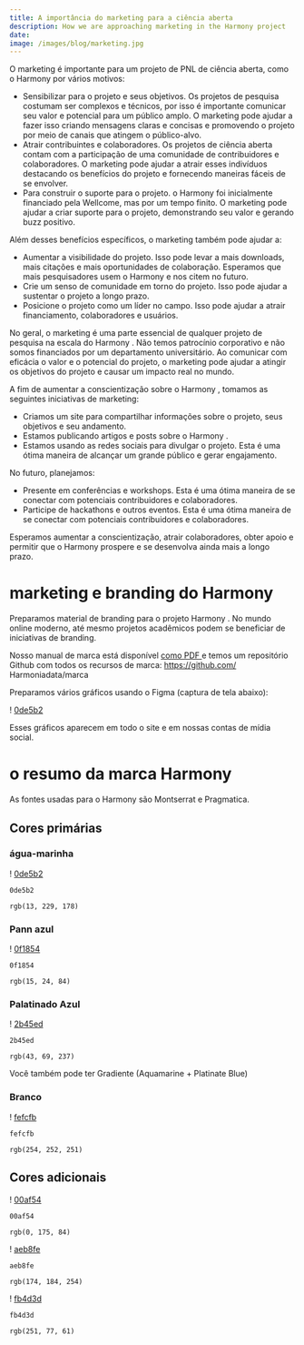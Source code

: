 ```yaml
---
title: A importância do marketing para a ciência aberta
description: How we are approaching marketing in the Harmony project
date:
image: /images/blog/marketing.jpg
---
```



O marketing é importante para um projeto de PNL de ciência aberta, como o Harmony por vários motivos:

* Sensibilizar para o projeto e seus objetivos. Os projetos de pesquisa costumam ser complexos e técnicos, por isso é importante comunicar seu valor e potencial para um público amplo. O marketing pode ajudar a fazer isso criando mensagens claras e concisas e promovendo o projeto por meio de canais que atingem o público-alvo. 
* Atrair contribuintes e colaboradores. Os projetos de ciência aberta contam com a participação de uma comunidade de contribuidores e colaboradores. O marketing pode ajudar a atrair esses indivíduos destacando os benefícios do projeto e fornecendo maneiras fáceis de se envolver.
* Para construir o suporte para o projeto. o Harmony foi inicialmente financiado pela Wellcome, mas por um tempo finito. O marketing pode ajudar a criar suporte para o projeto, demonstrando seu valor e gerando buzz positivo.

Além desses benefícios específicos, o marketing também pode ajudar a:

* Aumentar a visibilidade do projeto. Isso pode levar a mais downloads, mais citações e mais oportunidades de colaboração. Esperamos que mais pesquisadores usem o Harmony e nos citem no futuro.
* Crie um senso de comunidade em torno do projeto. Isso pode ajudar a sustentar o projeto a longo prazo.
* Posicione o projeto como um líder no campo. Isso pode ajudar a atrair financiamento, colaboradores e usuários.

No geral, o marketing é uma parte essencial de qualquer projeto de pesquisa na escala do Harmony . Não temos patrocínio corporativo e não somos financiados por um departamento universitário. Ao comunicar com eficácia o valor e o potencial do projeto, o marketing pode ajudar a atingir os objetivos do projeto e causar um impacto real no mundo.

A fim de aumentar a conscientização sobre o Harmony , tomamos as seguintes iniciativas de marketing:

* Criamos um site para compartilhar informações sobre o projeto, seus objetivos e seu andamento.
* Estamos publicando artigos e posts sobre o Harmony .
* Estamos usando as redes sociais para divulgar o projeto. Esta é uma ótima maneira de alcançar um grande público e gerar engajamento.

No futuro, planejamos:

* Presente em conferências e workshops. Esta é uma ótima maneira de se conectar com potenciais contribuidores e colaboradores.
* Participe de hackathons e outros eventos. Esta é uma ótima maneira de se conectar com potenciais contribuidores e colaboradores.

Esperamos aumentar a conscientização, atrair colaboradores, obter apoio e permitir que o Harmony prospere e se desenvolva ainda mais a longo prazo.

# marketing e branding do Harmony

Preparamos material de branding para o projeto Harmony . No mundo online moderno, até mesmo projetos acadêmicos podem se beneficiar de iniciativas de branding.

Nosso manual de marca está disponível [ como PDF ](https://raw.githubusercontent.com/harmonydata/brand/main/Brandbook.pdf) e temos um repositório Github com todos os recursos de marca: https://github.com/ Harmoniadata/marca

Preparamos vários gráficos usando o Figma (captura de tela abaixo):

! [ 0de5b2 ](/assets/images/figma.png)

Esses gráficos aparecem em todo o site e em nossas contas de mídia social.

# o resumo da marca Harmony

As fontes usadas para o Harmony são Montserrat e Pragmatica.

## Cores primárias

### água-marinha

! [ 0de5b2 ](https://raw.githubusercontent.com/harmonydata/brand/main/colours/0de5b2.svg)
```
0de5b2
```
```
rgb(13, 229, 178)
```

### Pann azul

! [ 0f1854 ](https://raw.githubusercontent.com/harmonydata/brand/main/colours/0f1854.svg)
```
0f1854
```
```
rgb(15, 24, 84)
```

### Palatinado Azul

! [ 2b45ed ](https://raw.githubusercontent.com/harmonydata/brand/main/colours/2b45ed.svg)
```
2b45ed
```
```
rgb(43, 69, 237)
```

Você também pode ter Gradiente (Aquamarine + Platinate Blue)

### Branco

! [ fefcfb ](https://raw.githubusercontent.com/harmonydata/brand/main/colours/fefcfb.svg)
```
fefcfb
```
```
rgb(254, 252, 251)
```


## Cores adicionais


! [ 00af54 ](https://raw.githubusercontent.com/harmonydata/brand/main/colours/00af54.svg)
```
00af54
```
```
rgb(0, 175, 84)
```


! [ aeb8fe ](https://raw.githubusercontent.com/harmonydata/brand/main/colours/aeb8fe.svg)
```
aeb8fe
```
```
rgb(174, 184, 254)
```


! [ fb4d3d ](https://raw.githubusercontent.com/harmonydata/brand/main/colours/fb4d3d.svg)
```
fb4d3d
```
```
rgb(251, 77, 61)
```



